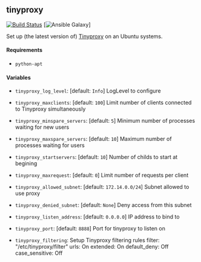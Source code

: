 ## tinyproxy

[![Build Status](https://travis-ci.org/haad/ansible-tinyproxy.svg?branch=master)](https://travis-ci.org/haad/ansible-tinyproxy) [![Ansible Galaxy](https://galaxy.ansible.com/haad/tinyproxy)]

Set up (the latest version of) [Tinyproxy](https://tinyproxy.github.io/) on an Ubuntu systems.

#### Requirements

* `python-apt`

#### Variables

* `tinyproxy_log_level`: [default: `Info`] LogLevel to configure

* `tinyproxy_maxclients`: [default: `100`] Limit number of clients connected to Tinyproxy simultaneously
* `tinyproxy_minspare_servers`: [default: `5`] Minimum number of processes waiting for new users
* `tinyproxy_maxspare_servers`: [default: `10`] Maximum number of processes waiting for users
* `tinyproxy_startservers`: [default: `10`] Number of childs to start at begining
* `tinyproxy_maxrequest`: [default: `0`] Limit number of requests per client

* `tinyproxy_allowed_subnet`: [default: `172.14.0.0/24`] Subnet allowed to use proxy
* `tinyproxy_denied_subnet`: [default: `None`] Deny access from this subnet

* `tinyproxy_listen_address`: [default: `0.0.0.0`] IP address to bind to
* `tinyproxy_port`: [default: `8888`] Port for tinyproxy to listen on

* `tinyproxy_filtering`: Setup Tinyproxy filtering rules
  filter: "/etc/tinyproxy/filter"
  urls: On
  extended: On
  default_deny: Off
  case_sensitive: Off